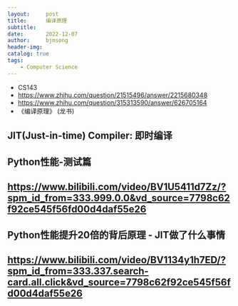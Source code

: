 ```yaml
---
layout:     post
title:      编译原理
subtitle:   
date:       2022-12-07
author:     bjmsong
header-img: 
catalog: true
tags:
    - Computer Science
---
```

- CS143
- https://www.zhihu.com/question/21515496/answer/2215680348
- https://www.zhihu.com/question/315313590/answer/626705164
- 《编译原理》 (龙书)


## JIT(Just-in-time) Compiler: 即时编译

## Python性能-测试篇
https://www.bilibili.com/video/BV1U5411d7Zz/?spm_id_from=333.999.0.0&vd_source=7798c62f92ce545f56fd00d4daf55e26
- 

## Python性能提升20倍的背后原理 - JIT做了什么事情
https://www.bilibili.com/video/BV1134y1h7ED/?spm_id_from=333.337.search-card.all.click&vd_source=7798c62f92ce545f56fd00d4daf55e26
- 